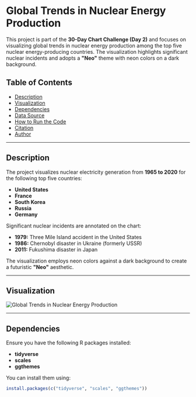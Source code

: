 # **Global Trends in Nuclear Energy Production**

This project is part of the **30-Day Chart Challenge (Day 2)** and focuses on visualizing global trends in nuclear energy production among the top five nuclear energy-producing countries. The visualization highlights significant nuclear incidents and adopts a **"Neo"** theme with neon colors on a dark background.

## **Table of Contents**

- [Description](#description)
- [Visualization](#visualization)
- [Dependencies](#dependencies)
- [Data Source](#data-source)
- [How to Run the Code](#how-to-run-the-code)
- [Citation](#citation)
- [Author](#author)

---

## **Description**

The project visualizes nuclear electricity generation from **1965 to 2020** for the following top five countries:

- **United States**
- **France**
- **South Korea**
- **Russia**
- **Germany**

Significant nuclear incidents are annotated on the chart:

- **1979:** Three Mile Island accident in the United States
- **1986:** Chernobyl disaster in Ukraine (formerly USSR)
- **2011:** Fukushima disaster in Japan

The visualization employs neon colors against a dark background to create a futuristic **"Neo"** aesthetic.

---

## **Visualization**

![Global Trends in Nuclear Energy Production](nuclear_energy_trends_final.png)

---

## **Dependencies**

Ensure you have the following R packages installed:

- **tidyverse**
- **scales**
- **ggthemes**

You can install them using:

```R
install.packages(c("tidyverse", "scales", "ggthemes"))
